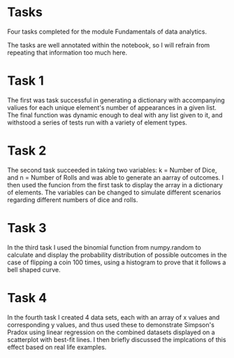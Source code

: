 # Tasks
Four tasks completed for the module Fundamentals of data analytics.

The tasks are well annotated within the notebook, so I will refrain from repeating that information too much here.

# Task 1
The first was task successful in generating a dictionary with accompanying valiues for each unique element's number of appearances in a given list. The final function was dynamic enough to deal with any list given to it, and withstood a series of tests run with a variety of element types.

# Task 2
The second task succeeded in taking two variables: k = Number of Dice, and n = Number of Rolls and was able to generate an aarray of outcomes. I then used the funcion from the first task to display the array in a dictionary of elements. The variables can be changed to simulate different scenarios regarding different numbers of dice and rolls.

# Task 3
In the third task I used the binomial function from numpy.random to calculate and display the probability distribution of possible outcomes in the case of flipping a coin 100 times, using a histogram to prove that it follows a bell shaped curve.

# Task 4
In the fourth task I created 4 data sets, each with an array of x values and corresponding y values, and thus used these to demonstrate Simpson's Pradox using linear regression  on the combined datasets displayed on a scatterplot with best-fit lines. I then briefly discussed the implcations of this effect based on real life examples.
